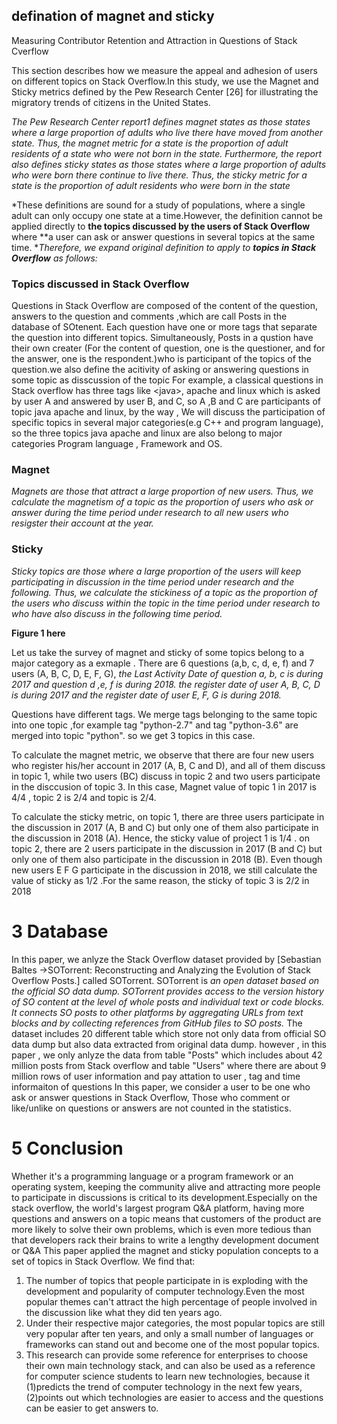 ## defination of magnet and sticky

Measuring Contributor Retention and Attraction in Questions of Stack Cverflow

This section describes how we measure the appeal and adhesion of users on different topics on Stack Overflow.In this study, we use the Magnet and Sticky metrics defined by the Pew Research Center [26] for illustrating the migratory trends of citizens in the United States.

*The Pew Research Center report1 defines magnet states as those states where a large proportion of adults who live there have moved from another state. Thus, the magnet metric for a state is the proportion of adult residents of a state who were not born in the state. Furthermore, the report also defines sticky states as those states where a large proportion of adults who were born there continue to live there. Thus, the sticky metric for a state is the proportion of adult residents who were born in the state*

*These definitions are sound for a study of populations, where a single adult can only occupy one state at a time.However, the definition cannot be applied directly to **the topics discussed by the users of Stack Overflow** where **a user can ask or answer questions in several topics at the same time. **Therefore, we expand original definition to apply to **topics in Stack Overflow** as follows:*

### **Topics discussed in Stack Overflow**
Questions in Stack Overflow are composed of the content of the question, answers to the question and comments ,which are call Posts in the database of SOtenent. Each question have one or more tags that separate the question into different topics. Simultaneously, Posts in a qustion have their own creater (For the content of question, one is the questioner, and for the answer, one is the respondent.)who is participant of the topics of the question.we also define the acitivity of asking or answering questions in some topic as disscussion of the topic
For example, a classical questions in Stack overflow has three tags like \<java\>, apache and linux which is asked by user A and answered by user B, and C, so A ,B and C are  participants of topic java apache and linux, by the way , We will discuss the participation of specific topics in several major categories(e.g C++ and program language), so the three topics java apache and linux are also belong to  major categories Program language , Framework and OS.

### **Magnet**
*Magnets are those that attract a large proportion of new users. Thus, we calculate the magnetism of a topic as the proportion of users who ask or answer during the time period under research to all new users who resigster their account at the year.*

### **Sticky**
*Sticky topics are those where a large proportion of the users will keep participating in discussion in the time period under research and the following. Thus, we calculate the stickiness of a topic as the proportion of the users who discuss within the topic in the time period under research to who have also discuss in the following time period.*

**Figure 1 here**

Let us take the survey of magnet and sticky of some topics belong to a major category as a exmaple . There are 6 questions (a,b, c, d, e, f) and 7 users (A, B, C, D, E, F, G), *the Last Activity Date of question a, b, c is during 2017 and question d ,e, f is during 2018. the register date of user A, B, C, D is during 2017 and  the register date of user E, F, G is during 2018.*

Questions have different tags. We merge tags belonging to the same topic into one topic ,for example tag "python-2.7" and tag "python-3.6" are merged into topic "python". so we get 3 topics in this case.

To calculate the magnet metric, we observe that there are four new users who register his/her account in 2017  (A, B, C and D), and all of them discuss in topic 1, while two users (BC) discuss in topic 2 and two users participate in the disccusion of topic 3. In this case, Magnet value of topic 1 in 2017 is 4/4 , topic 2 is 2/4 and topic is 2/4. 

To calculate the sticky metric, on topic 1, there are three users participate in the discussion in 2017 (A, B and C) but only one of them also  participate in the discussion in 2018 (A). Hence, the sticky value of project 1 is 1/4 . on topic 2, there are 2 users participate in the discussion in 2017 (B and C) but only one of them also  participate in the discussion in 2018 (B). Even though new users E F G participate in the discussion in 2018, we still calculate the value of sticky as 1/2 .For the same reason, the sticky of topic 3 is 2/2 in 2018

# 3 Database
In this paper, we anlyze the Stack Overflow dataset provided by [Sebastian Baltes ->SOTorrent: Reconstructing and Analyzing the Evolution of Stack Overflow Posts.] called SOTorrent. 
SOTorrent is *an open dataset based on the official SO data dump. SOTorrent provides access to the version history of SO content at the level of whole posts and individual text or code blocks. It connects SO posts to other platforms by aggregating URLs from text blocks and by collecting references from GitHub files to SO posts.*
The dataset includes 20 different table which store not only data from official SO data dump but also data extracted from original data dump.
however , in this paper , we only anlyze the data from table "Posts" which includes about 42 million posts from Stack overflow and table "Users" where there are about 9 million rows of user information and pay attation to user , tag and time informaiton of questions
In this paper, we consider a user to be one who ask or answer questions in Stack Overflow, Those who comment or like/unlike on questions or answers are not counted in the statistics.

# 5 Conclusion
Whether it's a programming language or a program framework or an operating system, keeping the community alive and attracting more people to participate in discussions is critical to its development.Especially on the stack overflow, the world's largest program Q&A platform, having more questions and answers on a topic means that customers of the product are more likely to solve their own problems, which is even more tedious than that developers rack their brains to write a lengthy development document or Q&A
This paper applied the magnet and sticky population concepts to a set of topics in Stack Overflow. We find that:
1. The number of topics that people participate in is exploding with the development and popularity of computer technology.Even the most popular themes can't attract the high percentage of people involved in the discussion like what they did ten years ago.
2. Under their respective major categories, the most popular topics are still very popular after ten years, and only a small number of languages or frameworks can stand out and become one of the most popular topics.
3. This research can provide some reference for enterprises to choose their own main technology stack, and can also be used as a reference for computer science students to learn new technologies, because it (1)predicts the trend of computer technology in the next few years, (2)points out which technologies are easier to access and the questions can be easier to get answers to.